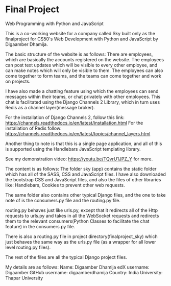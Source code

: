 # Final Project

Web Programming with Python and JavaScript

This is a co-working website for a company called Sky built only as the finalproject for CS50's Web Development with Python and JavaScript by Digaamber
Dhamija.

The basic structure of the website is as follows:
There are employees, which are basically the accounts registered on the website.
The employees can post text updates which will be visible to every other employee, and can make notes which will only be visible to them.
The employees can also come together to form teams, and the teams can come together and work on projects.

I have also made a chatting feature using which the employees can send messages within their teams, or chat privately with other employees.
This chat is facilitated using the Django Channels 2 Library, which in turn uses Redis as a channel layer(message broker).

For the installation of Django Channels 2, follow this link: https://channels.readthedocs.io/en/latest/installation.html
For the installation of Redis follow: https://channels.readthedocs.io/en/latest/topics/channel_layers.html

Another thing to note is that this is a single page application, and all of this is supported using the Handlebars JavaScript templating library.

See my demonstration video: https://youtu.be/TQvrU1JPZ_Y for more.


The content is as follows:
The folder sky (app) contains the static folder which has all of the SASS, CSS and JavaScript files.
I have also downloaded the bootstrap CSS and JavaScript files, and also the files of other libraries like: Handlebars, Cookies to prevent other web requests.

The same folder also contains other typical Django files, and the one to take note of is the consumers.py file and the routing.py file.

routing.py behaves just like urls.py, except that it redirects all of the Http requests to urls.py and takes in all the WebSocket requests and redirects them to the relevant consumers(Python Classes to facilitate the chat feature) in the consumers.py file.

There is also a routing.py file in project directory(finalproject_sky) which just behaves the same way as the urls.py file (as a wrapper for all lower level routing.py files).

The rest of the files are all the typical Django project files.

My details are as follows:
Name: Digaamber Dhamija
edX username: Digaamber
GitHub username: digaamberdhamija
Country: India
University: Thapar University
